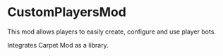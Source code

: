 ﻿# CustomPlayersMod

This mod allows players to easily create, configure and use player bots.

Integrates Carpet Mod as a library.
